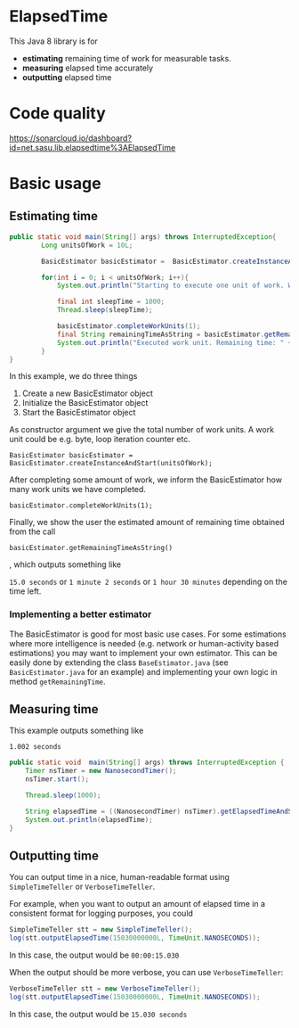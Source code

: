 # ElapsedTime

This Java 8 library is for 
* **estimating** remaining time of work for measurable tasks.
* **measuring** elapsed time accurately
* **outputting** elapsed time

# Code quality

https://sonarcloud.io/dashboard?id=net.sasu.lib.elapsedtime%3AElapsedTime

# Basic usage

## Estimating time

```java
public static void main(String[] args) throws InterruptedException{
        Long unitsOfWork = 10L;

        BasicEstimator basicEstimator =  BasicEstimator.createInstanceAndStart(unitsOfWork);

        for(int i = 0; i < unitsOfWork; i++){
            System.out.println("Starting to execute one unit of work. Work left: " + (unitsOfWork - i) + " units.");

            final int sleepTime = 1000;
            Thread.sleep(sleepTime);

            basicEstimator.completeWorkUnits(1);
            final String remainingTimeAsString = basicEstimator.getRemainingTimeAsString();
            System.out.println("Executed work unit. Remaining time: " + remainingTimeAsString);
        }
}
```

In this example, we do three things

1. Create a new BasicEstimator object
2. Initialize the BasicEstimator object
3. Start the BasicEstimator object

As constructor argument we give the total number of work units. A work unit could be e.g. byte, loop iteration counter etc.

`BasicEstimator basicEstimator =  BasicEstimator.createInstanceAndStart(unitsOfWork);`

After completing some amount of work, we inform the BasicEstimator how many work units we have completed.

`basicEstimator.completeWorkUnits(1);`

Finally, we show the user the estimated amount of remaining time obtained from the call

`basicEstimator.getRemainingTimeAsString()`

, which outputs something like

`15.0 seconds`
or 
`1 minute 2 seconds`
or
`1 hour 30 minutes`
depending on the time left.

### Implementing a better estimator
The BasicEstimator is good for most basic use cases. For some estimations where more intelligence is needed (e.g. network or human-activity based estimations) you may want to implement your own estimator. This can be easily done by extending the class `BaseEstimator.java` (see `BasicEstimator.java` for an example) and implementing your own logic in method `getRemainingTime`.

## Measuring time

This example outputs something like

`1.002 seconds`

```java
public static void  main(String[] args) throws InterruptedException {
    Timer nsTimer = new NanosecondTimer();
    nsTimer.start();

    Thread.sleep(1000);

    String elapsedTime = ((NanosecondTimer) nsTimer).getElapsedTimeAndStop();
    System.out.println(elapsedTime);
}
```

## Outputting time

You can output time in a nice, human-readable format using `SimpleTimeTeller` or `VerboseTimeTeller`.

For example, when you want to output an amount of elapsed time in a consistent format for logging purposes, you could

```java
SimpleTimeTeller stt = new SimpleTimeTeller();
log(stt.outputElapsedTime(15030000000L, TimeUnit.NANOSECONDS));
```

In this case, the output would be `00:00:15.030`

When the output should be more verbose, you can use `VerboseTimeTeller`:

```java
VerboseTimeTeller stt = new VerboseTimeTeller();
log(stt.outputElapsedTime(15030000000L, TimeUnit.NANOSECONDS));
```
In this case, the output would be `15.030 seconds`
